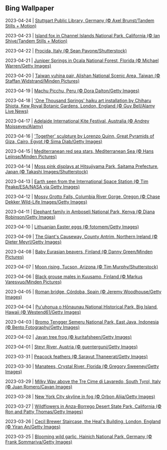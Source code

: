 ## Bing Wallpaper
2023-04-24 | [Stuttgart Public Library, Germany (© Axel Brunst/Tandem Stills + Motion)](./wallpaper/2023-04-24.jpg) 

2023-04-23 | [Island fox in Channel Islands National Park, California (© Ian Shive/Tandem Stills + Motion)](./wallpaper/2023-04-23.jpg) 

2023-04-22 | [Procida, Italy (© Sean Pavone/Shutterstock)](./wallpaper/2023-04-22.jpg) 

2023-04-21 | [Juniper Springs in Ocala National Forest, Florida (© Michael Warren/Getty Images)](./wallpaper/2023-04-21.jpg) 

2023-04-20 | [Taiwan yuhina pair, Alishan National Scenic Area, Taiwan (© Staffan Widstrand/Minden Pictures)](./wallpaper/2023-04-20.jpg) 

2023-04-19 | [Machu Picchu, Peru (© Dora Dalton/Getty Images)](./wallpaper/2023-04-19.jpg) 

2023-04-18 | ['One Thousand Springs' haiku art installation by Chiharu Shiota, Kew Royal Botanic Gardens, London, England (© Guy Bell/Alamy Live News)](./wallpaper/2023-04-18.jpg) 

2023-04-17 | [Adelaide International Kite Festival, Australia (© Andrey Moisseyev/Alamy)](./wallpaper/2023-04-17.jpg) 

2023-04-16 | ['Together' sculpture by Lorenzo Quinn, Great Pyramids of Giza, Cairo, Egypt (© Sima Diab/Getty Images)](./wallpaper/2023-04-16.jpg) 

2023-04-15 | [Mediterranean red sea stars, Mediterranean Sea (© Hans Leijnse/Minden Pictures)](./wallpaper/2023-04-15.jpg) 

2023-04-14 | [Moss pink displays at Hitsujiyama Park, Saitama Prefecture, Japan (© Takashi Images/Shutterstock)](./wallpaper/2023-04-14.jpg) 

2023-04-13 | [Earth seen from the International Space Station (© Tim Peake/ESA/NASA via Getty Images)](./wallpaper/2023-04-13.jpg) 

2023-04-12 | [Mossy Grotto Falls, Columbia River Gorge, Oregon (© Chase Dekker Wild-Life Images/Getty Images)](./wallpaper/2023-04-12.jpg) 

2023-04-11 | [Elephant family in Amboseli National Park, Kenya (© Diana Robinson/Getty Images)](./wallpaper/2023-04-11.jpg) 

2023-04-10 | [Lithuanian Easter eggs (© fotomem/Getty Images)](./wallpaper/2023-04-10.jpg) 

2023-04-09 | [The Giant's Causeway, County Antrim, Northern Ireland (© Dieter Meyrl/Getty Images)](./wallpaper/2023-04-09.jpg) 

2023-04-08 | [Baby Eurasian beavers, Finland (© Danny Green/Minden Pictures)](./wallpaper/2023-04-08.jpg) 

2023-04-07 | [Moon rising, Tucson, Arizona (© Tim Murphy/Shutterstock)](./wallpaper/2023-04-07.jpg) 

2023-04-06 | [Black grouse males in Kuusamo, Finland (© Markus Varesvuo/Minden Pictures)](./wallpaper/2023-04-06.jpg) 

2023-04-05 | [Roman bridge, Córdoba, Spain (© Jeremy Woodhouse/Getty Images)](./wallpaper/2023-04-05.jpg) 

2023-04-04 | [Pu'uhonua o Hōnaunau National Historical Park, Big Island, Hawaii (© Westend61/Getty Images)](./wallpaper/2023-04-04.jpg) 

2023-04-03 | [Bromo Tengger Semeru National Park, East Java, Indonesia (© Bento Fotography/Getty Images)](./wallpaper/2023-04-03.jpg) 

2023-04-02 | [Javan tree frog (© kuritafsheen/Getty Images)](./wallpaper/2023-04-02.jpg) 

2023-04-01 | [Steyr River, Austria (© guenterguni/Getty Images)](./wallpaper/2023-04-01.jpg) 

2023-03-31 | [Peacock feathers (© Sarayut Thaneerat/Getty Images)](./wallpaper/2023-03-31.jpg) 

2023-03-30 | [Manatees, Crystal River, Florida (© Gregory Sweeney/Getty Images)](./wallpaper/2023-03-30.jpg) 

2023-03-29 | [Milky Way above the Tre Cime di Lavaredo, South Tyrol, Italy (© Juan Romero/Cavan Images)](./wallpaper/2023-03-29.jpg) 

2023-03-28 | [New York City skyline in fog (© Orbon Alija/Getty Images)](./wallpaper/2023-03-28.jpg) 

2023-03-27 | [Wildflowers in Anza-Borrego Desert State Park, California (© Ron and Patty Thomas/Getty Images)](./wallpaper/2023-03-27.jpg) 

2023-03-26 | [Cecil Brewer Staircase, the Heal's Building, London, England (© Yiran An/Getty Images)](./wallpaper/2023-03-26.jpg) 

2023-03-25 | [Blooming wild garlic, Hainich National Park, Germany (© Frank Sommariva/Getty Images)](./wallpaper/2023-03-25.jpg) 

